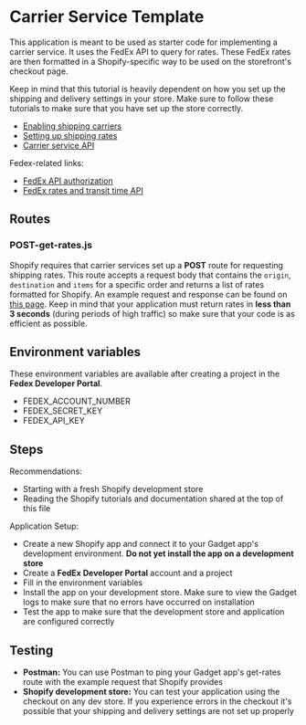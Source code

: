 # Carrier Service Template

This application is meant to be used as starter code for implementing a carrier service. It uses the FedEx API to query for rates. These FedEx rates are then formatted in a Shopify-specific way to be used on the storefront's checkout page.

Keep in mind that this tutorial is heavily dependent on how you set up the shipping and delivery settings in your store. Make sure to follow these tutorials to make sure that you have set up the store correctly.

- [Enabling shipping carriers](https://help.shopify.com/en/manual/shipping/setting-up-and-managing-your-shipping/enabling-shipping-carriers)
- [Setting up shipping rates](https://help.shopify.com/en/manual/shipping/setting-up-and-managing-your-shipping/setting-up-shipping-rates#create-calculated-shipping-rates)
- [Carrier service API](https://shopify.dev/docs/api/admin-rest/2023-07/resources/carrierservice)

Fedex-related links:

- [FedEx API authorization](https://developer.fedex.com/api/en-us/catalog/authorization/v1/docs.html)
- [FedEx rates and transit time API](https://developer.fedex.com/api/en-us/catalog/rate/v1/docs.html)

## Routes

### POST-get-rates.js

Shopify requires that carrier services set up a **POST** route for requesting shipping rates. This route accepts a request body that contains the `origin`, `destination` and `items` for a specific order and returns a list of rates formatted for Shopify. An example request and response can be found on [this page](https://shopify.dev/docs/api/admin-rest/2023-07/resources/carrierservice). Keep in mind that your application must return rates in **less than 3 seconds** (during periods of high traffic) so make sure that your code is as efficient as possible.

## Environment variables

These environment variables are available after creating a project in the **Fedex Developer Portal**.

- FEDEX_ACCOUNT_NUMBER
- FEDEX_SECRET_KEY
- FEDEX_API_KEY

## Steps

Recommendations:

- Starting with a fresh Shopify development store
- Reading the Shopify tutorials and documentation shared at the top of this file

Application Setup:

- Create a new Shopify app and connect it to your Gadget app's development environment. **Do not yet install the app on a development store**
- Create a **FedEx Developer Portal** account and a project
- Fill in the environment variables
- Install the app on your development store. Make sure to view the Gadget logs to make sure that no errors have occurred on installation
- Test the app to make sure that the development store and application are configured correctly

## Testing

- **Postman:** You can use Postman to ping your Gadget app's get-rates route with the example request that Shopify provides
- **Shopify development store:** You can test your application using the checkout on any dev store. If you experience errors in the checkout it's possible that your shipping and delivery settings are not set up properly
